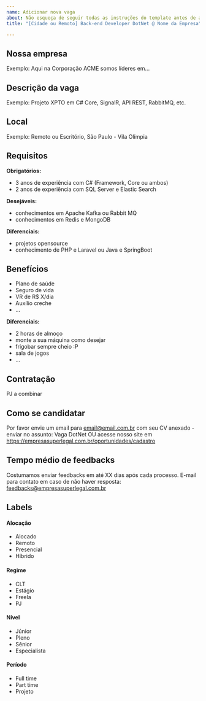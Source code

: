 ```yaml
---
name: Adicionar nova vaga
about: Não esqueça de seguir todas as instruções do template antes de abrir a vaga.
title: "[Cidade ou Remoto] Back-end Developer DotNet @ Nome da Empresa"

---
```


<!-- 
==================================================
POR FAVOR, SÓ POSTE SE A VAGA FOR PARA BACK-END DOTNET OU FULLSTACK COM DOTNET NO BACK-END!

Não faça distinção de gênero no título da vaga.

Use: "Back-End DotNet Developer" ao invés de "Desenvolvedor Back-End" \o/

Exemplo: `[São Paulo] Back-End Developer DotNet @ NOME DA EMPRESA`
==================================================
-->

## Nossa empresa

Exemplo: Aqui na Corporação ACME somos líderes em...

## Descrição da vaga

Exemplo: Projeto XPTO em C# Core, SignalR, API REST, RabbitMQ, etc.

## Local

Exemplo: Remoto ou Escritório, São Paulo - Vila Olímpia

## Requisitos

**Obrigatórios:**
- 3 anos de experiência com C# (Framework, Core ou ambos)
- 2 anos de experiência com SQL Server e Elastic Search

**Desejáveis:**
- conhecimentos em Apache Kafka ou Rabbit MQ
- conhecimentos em Redis e MongoDB

**Diferenciais:**
- projetos opensource
- conhecimento de PHP e Laravel ou Java e SpringBoot

## Benefícios
- Plano de saúde
- Seguro de vida
- VR de R$ X/dia
- Auxílio creche
- ...

**Diferenciais:**
- 2 horas de almoço
- monte a sua máquina como desejar
- frigobar sempre cheio :P
- sala de jogos
- ...

## Contratação

PJ a combinar

## Como se candidatar

Por favor envie um email para email@email.com.br com seu CV anexado - enviar no assunto: Vaga DotNet
OU acesse nosso site em https://empresasuperlegal.com.br/oportunidades/cadastro

## Tempo médio de feedbacks

Costumamos enviar feedbacks em até XX dias após cada processo.
E-mail para contato em caso de não haver resposta: feedbacks@empresasuperlegal.com.br

## Labels
<!-- retire os labels que não fazem sentido à vaga, pode deixar quantas quiser em cada grupo sem problemas -->

#### Alocação
- Alocado
- Remoto
- Presencial
- Híbrido

#### Regime
- CLT
- Estágio
- Freela
- PJ

#### Nível
- Júnior
- Pleno
- Sênior
- Especialista

#### Período
- Full time
- Part time
- Projeto
